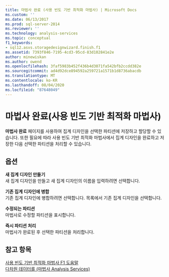 ```yaml
---
title: 마법사 완료 (사용 빈도 기반 최적화 마법사) | Microsoft Docs
ms.custom: ''
ms.date: 06/13/2017
ms.prod: sql-server-2014
ms.reviewer: ''
ms.technology: analysis-services
ms.topic: conceptual
f1_keywords:
- sql12.asvs.storagedesignwizard.finish.f1
ms.assetid: 7393f846-7195-4cd3-95cd-83d102841e2e
author: minewiskan
ms.author: owend
ms.openlocfilehash: 3faf5983b452f436b4d3071fa542bfb2ccdd382e
ms.sourcegitcommit: ad4d92dce894592a259721a1571b1d8736abacdb
ms.translationtype: MT
ms.contentlocale: ko-KR
ms.lasthandoff: 08/04/2020
ms.locfileid: "87648049"
---
```

# <a name="completing-the-wizard-usage-based-optimization-wizard"></a>마법사 완료(사용 빈도 기반 최적화 마법사)
  **마법사 완료** 페이지를 사용하여 집계 디자인을 선택한 파티션에 저장하고 할당할 수 있습니다. 또한 필요에 따라 사용 빈도 기반 최적화 마법사에서 집계 디자인을 완료하고 저장한 다음 선택한 파티션을 처리할 수 있습니다.  
  
## <a name="options"></a>옵션  
 **새 집계 디자인 만들기**  
 새 집계 디자인을 만들고 새 집계 디자인의 이름을 입력하려면 선택합니다.  
  
 **기존 집계 디자인에 병합**  
 기존 집계 디자인에 병합하려면 선택합니다. 목록에서 기존 집계 디자인을 선택합니다.  
  
 **수정되는 파티션**  
 마법사로 수정할 파티션을 표시합니다.  
  
 **즉시 파티션 처리**  
 마법사가 완료된 후 선택한 파티션을 처리합니다.  
  
## <a name="see-also"></a>참고 항목  
 [사용 빈도 기반 최적화 마법사 F1 도움말](usage-based-optimization-wizard-f1-help.md)   
 [다차원 데이터를 &#40;마법사 Analysis Services&#41;](analysis-services-wizards-multidimensional-data.md)  
  
  
